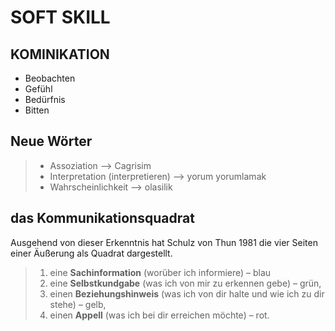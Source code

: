 # SOFT SKILL 
## KOMINIKATION

* Beobachten
* Gefühl
* Bedürfnis
* Bitten  


## Neue Wörter

> * Assoziation --> Cagrisim
> * Interpretation (interpretieren) --> yorum yorumlamak
> * Wahrscheinlichkeit --> olasilik


## das Kommunikationsquadrat   

Ausgehend von dieser Erkenntnis hat Schulz von Thun 1981 die vier Seiten einer Äußerung als Quadrat dargestellt. 

> 1. eine **Sachinformation** (worüber ich informiere) – blau
> 2. eine **Selbstkundgabe** (was ich von mir zu erkennen gebe) – grün,
> 3. einen **Beziehungshinweis** (was ich von dir halte und wie ich zu dir stehe) – gelb,
> 4. einen **Appell** (was ich bei dir erreichen möchte) – rot.
